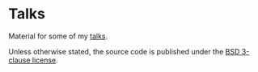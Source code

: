Talks
=====

Material for some of my [talks](https://petrzemek.net/talks/).

Unless otherwise stated, the source code is published under the [BSD 3-clause
license](https://github.com/s3rvac/talks/blob/master/LICENSE).
